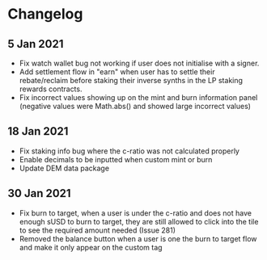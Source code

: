 # Changelog

## 5 Jan 2021

- Fix watch wallet bug not working if user does not initialise with a signer.
- Add settlement flow in "earn" when user has to settle their rebate/reclaim before staking their inverse synths in the LP staking rewards contracts.
- Fix incorrect values showing up on the mint and burn information panel (negative values were Math.abs() and showed large incorrect values)

## 18 Jan 2021

- Fix staking info bug where the c-ratio was not calculated properly
- Enable decimals to be inputted when custom mint or burn
- Update DEM data package

## 30 Jan 2021

- Fix burn to target, when a user is under the c-ratio and does not have enough sUSD to burn to target, they are still allowed to click into the tile to see the required amount needed (Issue 281)
- Removed the balance button when a user is one the burn to target flow and make it only appear on the custom tag
